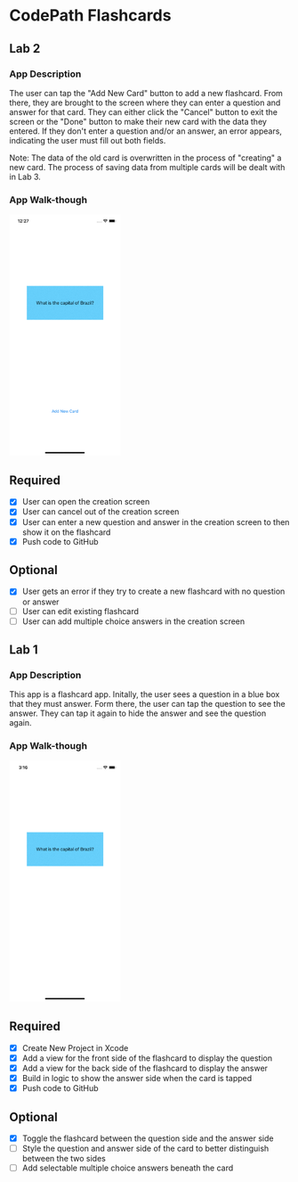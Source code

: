 # CodePath Flashcards

## Lab 2

### App Description
The user can tap the "Add New Card" button to add a new flashcard. From there, they are brought to the screen where they can enter a question and answer for that card. They can either click the "Cancel" button to exit the screen or the "Done" button to make their new card with the data they entered. If they don't enter a question and/or an answer, an error appears, indicating the user must fill out both fields.

Note: The data of the old card is overwritten in the process of "creating" a new card. The process of saving data from multiple cards will be dealt with in Lab 3.

### App Walk-though
<img src="/Demos/Lab2.gif" width=200><br>


## Required
- [x] User can open the creation screen
- [x] User can cancel out of the creation screen
- [x] User can enter a new question and answer in the creation screen to then show it on the flashcard
- [x] Push code to GitHub
## Optional
- [x] User gets an error if they try to create a new flashcard with no question or answer
- [ ] User can edit existing flashcard
- [ ] User can add multiple choice answers in the creation screen

## Lab 1

### App Description
This app is a flashcard app. Initally, the user sees a question in a blue box that they must answer. Form there, the user can tap the question to see the answer. They can tap it again to hide the answer and see the question again.

### App Walk-though
<img src="/Demos/Lab1.gif" width=200><br>

## Required
- [x] Create New Project in Xcode
- [x] Add a view for the front side of the flashcard to display the question
- [x] Add a view for the back side of the flashcard to display the answer
- [x] Build in logic to show the answer side when the card is tapped
- [x] Push code to GitHub
## Optional
- [x] Toggle the flashcard between the question side and the answer side
- [ ] Style the question and answer side of the card to better distinguish between the two sides
- [ ] Add selectable multiple choice answers beneath the card
